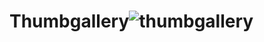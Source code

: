# Thumbgallery![thumbgallery](https://user-images.githubusercontent.com/92206234/160467411-757dbaa1-4001-40b8-880c-673c72d0d355.jpg)
